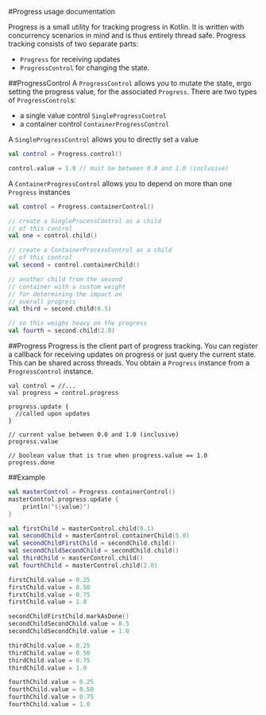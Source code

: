 #Progress usage documentation

Progress is a small utility for tracking progress in Kotlin. It is written with concurrency scenarios in mind and 
is thus entirely thread safe. Progress tracking consists of two separate parts:

- `Progress` for receiving updates
- `ProgressControl` for changing the state.

##ProgressControl
A `ProgressControl` allows you to mutate the state, ergo setting the progress value, for the associated `Progress`.
There are two types of `ProgressControl`s:

- a single value control `SingleProgressControl`
- a container control `ContainerProgressControl`

A `SingleProgressControl` allows you to directly set a value
```kt
val control = Progress.control()

control.value = 1.0 // must be between 0.0 and 1.0 (inclusive)
```

A `ContainerProgressControl` allows you to depend on more than one `Progress` instances

```kt
val control = Progress.containerControl()

// create a SingleProcessControl as a child
// of this control
val one = control.child()

// create a ContainerProcessControl as a child
// of this control
val second = control.containerChild()

// another child from the second
// container with a custom weight 
// for determining the impact on 
// overall progress
val third = second.child(0.5)

// so this weighs heavy on the progress
val fourth = second.child(2.0)
```

##Progress
Progress is the client part of progress tracking. You can register a callback for receiving updates on progress or
just query the current state. This can be shared across threads. You obtain a `Progress` instance from a `ProgressControl`
instance.

```
val control = //...
val progress = control.progress

progress.update {
  //called upon updates
}

// current value between 0.0 and 1.0 (inclusive)
progress.value 

// boolean value that is true when progress.value == 1.0
progress.done

```



##Example

```kt
val masterControl = Progress.containerControl()
masterControl.progress.update {
    println("${value}")
}

val firstChild = masterControl.child(0.1)
val secondChild = masterControl.containerChild(5.0)
val secondChildFirstChild = secondChild.child()
val secondChildSecondChild = secondChild.child()
val thirdChild = masterControl.child()
val fourthChild = masterControl.child(2.0)

firstChild.value = 0.25
firstChild.value = 0.50
firstChild.value = 0.75
firstChild.value = 1.0

secondChildFirstChild.markAsDone()
secondChildSecondChild.value = 0.5
secondChildSecondChild.value = 1.0

thirdChild.value = 0.25
thirdChild.value = 0.50
thirdChild.value = 0.75
thirdChild.value = 1.0

fourthChild.value = 0.25
fourthChild.value = 0.50
fourthChild.value = 0.75
fourthChild.value = 1.0

```